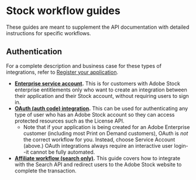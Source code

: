 # Stock workflow guides

These guides are meant to supplement the API documentation with detailed instructions for specific workflows.

## Authentication

For a complete description and business case for these types of integrations, refer to [Register your application](02-register-app.md).

- __[Enterprise service account](https://www.adobe.io/content/dam/udp/assets/StockAPI/Service-Account-API-workflow.pdf).__ This is for customers with Adobe Stock enterprise entitlements only who want to create an integration between their application and their Stock account, without requiring users to sign in.
- __[OAuth (auth code) integration](https://www.adobe.io/authentication/auth-methods.html#!adobeio/adobeio-documentation/master/auth/OAuth2.0Endpoints/web-oauth2.0-guide.md).__ This can be used for authenticating any type of user who has an Adobe Stock account so they can access protected resources such as the License API.
    + Note that if your application is being created for an Adobe Enterprise customer (including most Print on Demand customers), OAuth is _not_ the correct workflow for you. Instead, choose Service Account (above.) OAuth integrations always require an interactive user login--it cannot be fully automated.
- __[Affiliate workflow (search only)](https://www.adobe.io/content/dam/udp/assets/StockAPI/Affiliate-API-workflow.pdf).__ This guide covers how to integrate with the Search API and redirect users to the Adobe Stock website to complete the transaction.

